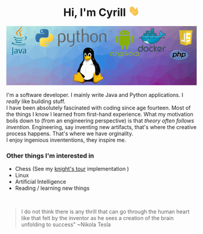<h1 align="center">Hi, I'm Cyrill <img width="30px" src="https://github.com/cyrillkuettel/cyrillkuettel/blob/main/img/Hi.gif"></h1>


![img](background_sea_edge_resized_75_percent_cut_at_bottom.png)


I'm a software developer. I mainly write Java and Python applications. I <i>really</i> like building stuff.   
I have been absolutely fascinated with coding since age fourteen. Most of the things I know I learned from first-hand experience.
What my motivation boils down to (from an engineering perspective) is that <i>theory often follows invention.</i> Engineering, say inventing new artifacts, that's where the creative process happens. That's where we have orginality.   
I enjoy ingenious invententions, they inspire me.

###  Other things I'm interested in
- Chess (See my [knight's tour](https://github.com/cyrillkuettel/knights-tour) implementation )
- Linux
- Artificial Intelligence 
- Reading / learning new things

<br/>

> I do not think there is any thrill that can go through the human heart like that felt by the inventor as he sees a creation of the brain unfolding to success"   ~Nikola Tesla

